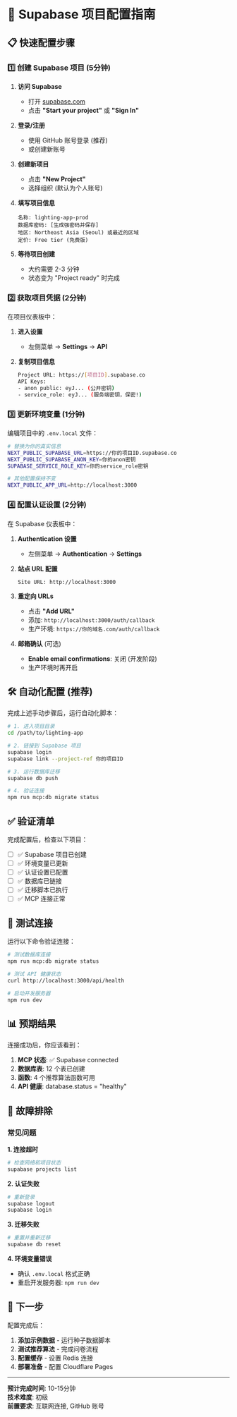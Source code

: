 # 🚀 Supabase 项目配置指南

## 📋 快速配置步骤

### 1️⃣ 创建 Supabase 项目 (5分钟)

1. **访问 Supabase**
   - 打开 [supabase.com](https://supabase.com)
   - 点击 **"Start your project"** 或 **"Sign In"**

2. **登录/注册**
   - 使用 GitHub 账号登录 (推荐)
   - 或创建新账号

3. **创建新项目**
   - 点击 **"New Project"**
   - 选择组织 (默认为个人账号)

4. **填写项目信息**
   ```
   名称: lighting-app-prod
   数据库密码: [生成强密码并保存]
   地区: Northeast Asia (Seoul) 或最近的区域
   定价: Free tier (免费版)
   ```

5. **等待项目创建**
   - 大约需要 2-3 分钟
   - 状态变为 "Project ready" 时完成

### 2️⃣ 获取项目凭据 (2分钟)

在项目仪表板中：

1. **进入设置**
   - 左侧菜单 → **Settings** → **API**

2. **复制项目信息**
   ```bash
   Project URL: https://[项目ID].supabase.co
   API Keys:
   - anon public: eyJ... (公开密钥)
   - service_role: eyJ... (服务端密钥，保密!)
   ```

### 3️⃣ 更新环境变量 (1分钟)

编辑项目中的 `.env.local` 文件：

```bash
# 替换为你的真实信息
NEXT_PUBLIC_SUPABASE_URL=https://你的项目ID.supabase.co
NEXT_PUBLIC_SUPABASE_ANON_KEY=你的anon密钥
SUPABASE_SERVICE_ROLE_KEY=你的service_role密钥

# 其他配置保持不变
NEXT_PUBLIC_APP_URL=http://localhost:3000
```

### 4️⃣ 配置认证设置 (2分钟)

在 Supabase 仪表板中：

1. **Authentication 设置**
   - 左侧菜单 → **Authentication** → **Settings**

2. **站点 URL 配置**
   ```
   Site URL: http://localhost:3000
   ```

3. **重定向 URLs**
   - 点击 **"Add URL"**
   - 添加: `http://localhost:3000/auth/callback`
   - 生产环境: `https://你的域名.com/auth/callback`

4. **邮箱确认** (可选)
   - **Enable email confirmations**: 关闭 (开发阶段)
   - 生产环境时再开启

## 🛠️ 自动化配置 (推荐)

完成上述手动步骤后，运行自动化脚本：

```bash
# 1. 进入项目目录
cd /path/to/lighting-app

# 2. 链接到 Supabase 项目
supabase login
supabase link --project-ref 你的项目ID

# 3. 运行数据库迁移
supabase db push

# 4. 验证连接
npm run mcp:db migrate status
```

## ✅ 验证清单

完成配置后，检查以下项目：

- [ ] ✅ Supabase 项目已创建
- [ ] ✅ 环境变量已更新
- [ ] ✅ 认证设置已配置
- [ ] ✅ 数据库已链接
- [ ] ✅ 迁移脚本已执行
- [ ] ✅ MCP 连接正常

## 🔧 测试连接

运行以下命令验证连接：

```bash
# 测试数据库连接
npm run mcp:db migrate status

# 测试 API 健康状态
curl http://localhost:3000/api/health

# 启动开发服务器
npm run dev
```

## 📊 预期结果

连接成功后，你应该看到：

1. **MCP 状态**: ✅ Supabase connected
2. **数据库表**: 12 个表已创建
3. **函数**: 4 个推荐算法函数可用
4. **API 健康**: database.status = "healthy"

## 🔄 故障排除

### 常见问题

**1. 连接超时**
```bash
# 检查网络和项目状态
supabase projects list
```

**2. 认证失败**
```bash
# 重新登录
supabase logout
supabase login
```

**3. 迁移失败**
```bash
# 重置并重新迁移
supabase db reset
```

**4. 环境变量错误**
- 确认 `.env.local` 格式正确
- 重启开发服务器: `npm run dev`

## 🎯 下一步

配置完成后：

1. **添加示例数据** - 运行种子数据脚本
2. **测试推荐算法** - 完成问卷流程
3. **配置缓存** - 设置 Redis 连接
4. **部署准备** - 配置 Cloudflare Pages

---

**预计完成时间**: 10-15分钟  
**技术难度**: 初级  
**前置要求**: 互联网连接, GitHub 账号